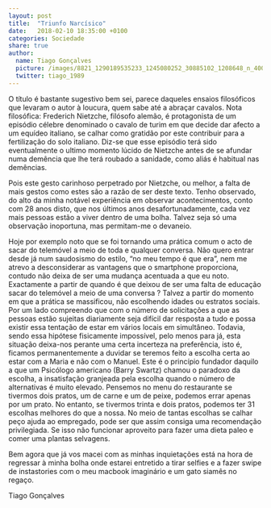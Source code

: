 ```yaml
---
layout: post
title:  "Triunfo Narcísico"
date:   2018-02-10 18:35:00 +0100
categories: Sociedade
share: true
author:
  name: Tiago Gonçalves
  picture: /images/8821_1290189535233_1245080252_30885102_1208648_n_400x400.jpg
  twitter: tiago_1989
---
```

O título é bastante sugestivo bem sei, parece daqueles ensaios filosóficos que levaram o autor à loucura, quem sabe até a abraçar cavalos. Nota filosófica: Frederich Nietzche,  filósofo alemão, é protagonista de um episódio célebre denominado o cavalo de turim em que decide dar afecto a um equídeo italiano, se calhar como gratidão por este contribuir para a fertilização do solo italiano. Diz-se que esse episódio terá sido eventualmente o ultimo momento lúcido de Nietzche antes de se afundar numa demência que lhe terá roubado a sanidade, como aliás é habitual nas demências.


Pois este gesto carinhoso perpetrado por Nietzche, ou melhor, a falta de mais gestos como estes são a razão de ser deste texto. Tenho observado, do alto da minha notável experiência em observar acontecimentos, conto com 28 anos disto, que nos últimos anos desafortunadamente, cada vez mais pessoas estão a viver dentro de uma bolha. Talvez seja só uma observação inoportuna, mas permitam-me o devaneio.


Hoje por exemplo noto que se foi tornando uma prática comum o acto de sacar do telemóvel a meio de toda e qualquer conversa. Não quero entrar desde já num saudosismo do estilo, “no meu tempo é que era”, nem me atrevo a desconsiderar as vantagens que o smartphone proporciona, contudo não deixa de ser uma mudança acentuada a que eu noto. Exactamente a partir de quando é que deixou de ser uma falta de educação sacar do telemóvel a meio de uma conversa ? Talvez a partir do momento em que a prática se massificou, não escolhendo idades ou estratos sociais. Por um lado compreendo que com o número de solicitações a que as pessoas estão sujeitas diariamente seja difícil dar resposta a tudo e possa existir essa tentação de estar em vários locais em simultâneo. Todavia, sendo essa hipótese fisicamente impossível, pelo menos para já, esta situação deixa-nos perante uma certa incerteza na preferência, isto é, ficamos permanentemente a duvidar se teremos feito a escolha certa ao estar com a Maria e não com o Manuel. Este é o princípio fundador daquilo a que um Psicólogo americano (Barry Swartz) chamou o paradoxo da escolha, a insatisfação granjeada pela escolha quando o número de alternativas é muito elevado.
Pensemos no menu do restaurante se tivermos dois pratos, um de carne e um de peixe, podemos errar apenas por um prato. No entanto, se tivermos trinta e dois pratos, podemos ter 31 escolhas melhores do que a nossa. No meio de tantas escolhas se calhar peço ajuda ao empregado, pode ser que assim consiga uma recomendação privilegiada. Se isso não funcionar aproveito para fazer uma dieta paleo e comer uma plantas selvagens.


Bem agora que já vos macei com as minhas inquietações está na hora de regressar à minha bolha onde estarei entretido a tirar selfies e a fazer swipe de instastories com o meu macbook imaginário e um gato siamês no regaço.

Tiago Gonçalves
